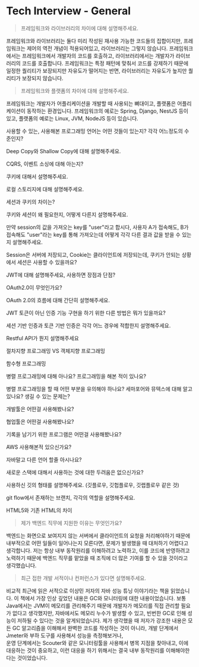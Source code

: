 # Tech Interview - General

> 프레임워크와 라이브러리의 차이에 대해 설명해주세요.

프레임워크와 라이브러리는 둘다 미리 작성된 재사용 가능한 코드들의 집합이지만,
프레임워크는 제어의 역전 개념이 적용되어있고, 라이브러리는 그렇지 않습니다.
프레임워크에서는 프레임워크에서 개발자의 코드를 호출하고,
라이브러리에서는 개발자가 라이브러리의 코드를 호출합니다.
프레임워크는 특정 패턴에 맞춰서 코드를 강제하기 때문에
일정한 퀄리티가 보장되지만 자유도가 떨어지는 반면,
라이브러리는 자유도가 높지만 퀄리티가 보장되지 않습니다.

> 프레임워크와 플랫폼의 차이에 대해 설명해주세요.

프레임워크는 개발자가 어플리케이션을 개발할 때 사용되는 뼈대이고,
플랫폼은 어플리케이션이 동작하는 환경입니다.
프레임워크의 예로는 Spring, Django, NestJS 등이 있고,
플랫폼의 예로는 Linux, JVM, NodeJS 등이 있습니다.

사용할 수 있는, 사용해본 프로그래밍 언어는 어떤 것들이 있는지? 각각 어느정도의 수준인지?

Deep Copy와 Shallow Copy에 대해 설명해주세요.

CQRS, 이벤트 소싱에 대해 아는지?

쿠키에 대해서 설명해주세요.

로컬 스토리지에 대해 설명해주세요.

세션과 쿠키의 차이는?

쿠키와 세션이 왜 필요한지, 어떻게 다른지 설명해주세요.

만약 session의 값을 가져오는 key를 "user"라고 합시다, 사용자 A가 접속해도, B가 접속해도 "user"라는 key를 통해 가져오는데 어떻게 각각 다른 결과 값을 받을 수 있는지 설명해주세요.

Session은 서버에 저장되고, Cookie는 클라이언트에 저장되는데, 쿠키가 안되는 상황에서 세션은 사용할 수 있을까요?

JWT에 대해 설명해주세요, 사용하면 장점과 단점?

OAuth2.0이 무엇인가요?

OAuth 2.0의 흐름에 대해 간단히 설명해주세요.

JWT 토큰이 아닌 인증 기능 구현을 하기 위한 다른 방법은 뭐가 있을까요?

세션 기반 인증과 토큰 기반 인증은 각각 어느 경우에 적합한지 설명해주세요.

Restful API가 뭔지 설명해주세요

절차지향 프로그래밍 VS 객체지향 프로그래밍

함수형 프로그래밍

병렬 프로그래밍에 대해 아나요? 프로그래밍을 해본 적이 있나요?

병렬 프로그래밍을 할 때 어떤 부분을 유의해야 하나요? 세마포어와 뮤텍스에 대해 알고 있나요? 생길 수 있는 문제는?

개발툴은 어떤걸 사용해봤나요?

협업툴은 어떤걸 사용해봤나요?

기록을 남기기 위한 프로그램은 어떤걸 사용해봤나요?

AWS 사용해본적 있으신가요?

자바말고 다른 언어 할줄 아시나요?

새로운 스택에 대해서 사용하는 것에 대한 두려움은 없으신가요?

사용하신 깃의 형태를 설명해주세요. (깃플로우, 깃헙플로우, 깃랩플로우 같은 것)

git flow에서 존재하는 브랜치, 각각의 역할을 설명해주세요.

HTML5와 기존 HTML의 차이

> 제가 백엔드 직무에 지원한 이유는 무엇인가요?

백엔드는 화면으로 보여지지 않는 서버에서 클라이언트의 요청을 처리해야하기 때문에
내부적으로 어떤 일들이 일어나는지 모른다면, 문제가 발생했을 때 대처하기 어렵다고 생각합니다.
저는 항상 내부 동작원리를 이해하려고 노력하고, 이를 코드에 반영하려고 노력하기 때문에
백엔드 직무를 맡았을 때 조직에 더 많은 기여를 할 수 있을 것이라고 생각했습니다.

> 최근 접한 개발 서적이나 컨퍼런스가 있다면 설명해주세요.

비교적 최근에 읽은 서적으로 이상민 저자의 자바 성능 튜닝 이야기라는 책을 읽었습니다.
이 책에서 가장 인상 깊었던 내용은 GC와 모니터링에 대한 내용이었습니다.
보통 Java에서는 JVM이 메모리를 관리해주기 때문에 개발자가 메모리를 직접 관리할 필요가 없다고 생각했지만,
자바에서도 메모리 누수가 발생할 수 있고, 빈번한 GC로 인해 성능이 저하될 수 있다는 것을 알게되었습니다.
제가 생각했을 때 저자가 강조한 내용은 모든 GC 알고리즘을 이해해서 완벽한 코드를 작성하는 것이 아니라,
개발 단계에서 Jmeter와 부하 도구를 사용해서 성능을 측정해보거나,  
운영 단계에서는 Scouter와 같은 모니터링툴을 사용해서 병목 지점을 찾아내고, 이에 대응하는 것이 중요하고,
이런 대응을 하기 위해서는 결국 내부 동작원리를 이해해야한다는 것이었습니다.